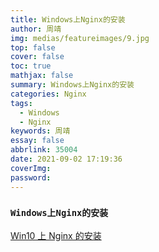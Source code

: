 ```yaml
---
title: Windows上Nginx的安装
author: 周靖
img: medias/featureimages/9.jpg
top: false
cover: false
toc: true
mathjax: false
summary: Windows上Nginx的安装
categories: Nginx
tags:
  - Windows
  - Nginx
keywords: 周靖
essay: false
abbrlink: 35004
date: 2021-09-02 17:19:36
coverImg:
password:
---
```


### `Windows上Nginx的安装`

[Win10 上 Nginx 的安装](https://blog.csdn.net/w8827130/article/details/89301258)
